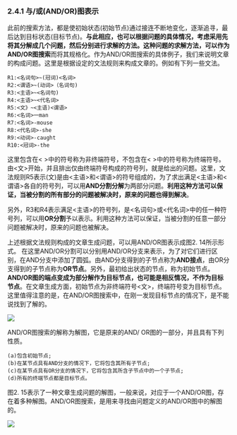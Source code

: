 ### 2.4.1 与/或(AND/OR)图表示

此前的搜索方法，都是使初始状态(初始节点)通过接连不断地变化，逐渐追寻，最后达到目标状态(目标节点)。**与此相应，也可以根据问题的具体情况，考虑采用先将其分解成几个问题，然后分别进行求解的方法。**这种问题的求解方法，可以作为**AND/OR图搜索**而将其规格化。作为AND/OR图搜索的具体例子，我们来说明文章的构成问题。这里是根据设定的文法规则来构成文章的。例如有下列一些文法。

    R1:<名词句>~(冠词)<名词>    
    R2:<谓语>~(动词>（名词句)    
    R3:<主语>~<名词句)    
    R4:<主语>~<代名词>    
    R5:<文》~<主语)<谓语>    
    R6:<名词>一man    
    R7:<名词>-mouse    
    R8:<代名词>-she    
    R9:<动词>-caught    
    R10:<冠词>-the
    
这里包含在< >中的符号称为非终端符号，不包含在< >中的符号称为终端符号。由<文>开始，并且排出仅由终端符号构成的符号列，就是给出的问题。这里，文法规则R5表示(文)是由<主语>和<谓语>的符号组成的，为了求出满足<主语>和<谓语>各自的符号列，可以用**AND分割分解**为两部分问题。**利用这种方法可以保证，当被分割的所有部分的问题被解决时，原来的问题也得到解决**。    

另外，R3和R4表示满足<主语>的符号列，是<名词句>或<代名词>中的任一种符号列，可以用**OR分割**予以表示。利用这种方法可以保证，当被分割的任意一部分问题被解决时，原来的问题也被解决。    

上述根据文法规则构成的文章生成问题，可以用AND/OR图表示成图2. 14所示形式。
在这里AND/OR分割可以分别用AND/OR分支来表示，为了对它们进行区别，在AND分支中添加了圆弧。由AND分支得到的子节点称为**AND接点**，由OR分支得到的子节点称为**OR节点**。另外，最初给出状态的节点，称为初始节点。**AND/OR图的端点变成为部分解作为目标节点，也可能是相反情况，不作为目标节点**。在文章生成方面，初始节点为非终端符号<文>，终端符号变为目标节点。这里值得注意的是，在AND/OR图搜索中，在刚一发现目标节点的情况下，是不能说找到了解的。

![](表示文法规则的与或图.png)

AND/OR图搜索的解称为解图，它是原来的AND/ OR图的一部分，并且具有下列性质。  

    (a)包含初始节点;    
    (b)在某节点具有AND分支的情况下，它将包含其所有子节点;    
    (c)在某节点具有OR分支的情况下，它将包含其所含子节点中的一个子节点;    
    (d)所有的终端节点都是目标节点。   

图2. 15表示了一种文章生成问题的解图，一般来说，对应于一个AND/OR图，存在着多种解图。AND/OR图搜索，是用来寻找由问题定义的AND/OR图中的解图的。

![](解图.png)




